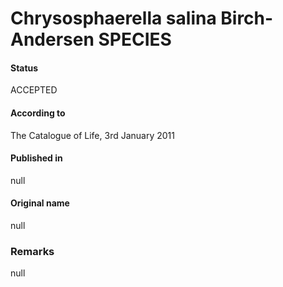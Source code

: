 Chrysosphaerella salina Birch-Andersen SPECIES
=======

#### Status
ACCEPTED

#### According to
The Catalogue of Life, 3rd January 2011

#### Published in
null

#### Original name
null

### Remarks
null